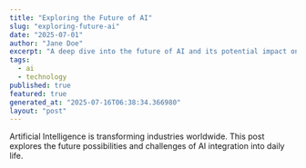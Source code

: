 ```yaml
---
title: "Exploring the Future of AI"
slug: "exploring-future-ai"
date: "2025-07-01"
author: "Jane Doe"
excerpt: "A deep dive into the future of AI and its potential impact on various sectors."
tags:
  - ai
  - technology
published: true
featured: true
generated_at: "2025-07-16T06:38:34.366980"
layout: "post"
---
```


Artificial Intelligence is transforming industries worldwide. This post explores the future possibilities and challenges of AI integration into daily life.
